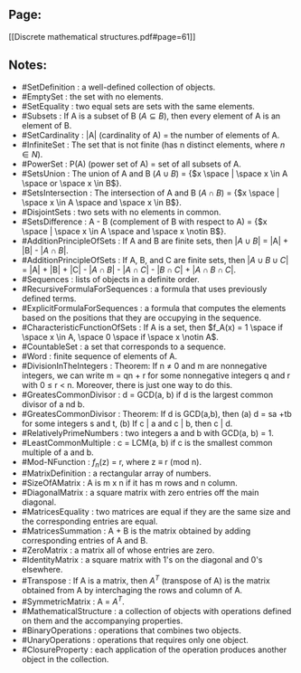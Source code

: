 ## Page:
[[Discrete mathematical structures.pdf#page=61]]

## Notes:

- #SetDefinition : a well-defined collection of objects.
- #EmptySet : the set with no elements.
- #SetEquality : two equal sets are sets with the same elements.
- #Subsets : If A is a subset of B ($A \subseteq B$), then every element of A is an element of B.
- #SetCardinality : |A| (cardinality of A) = the number of elements of A.
- #InfiniteSet : The set that is not finite (has n distinct elements, where $n \in N$).
- #PowerSet : P(A) (power set of A) = set of all subsets of A.
- #SetsUnion : The union of A and B ($A \cup B$) = {$x \space | \space x \in A \space or \space x \in B$}.
- #SetsIntersection : The intersection of A and B ($A \cap B$) = {$x \space | \space x \in A \space and \space x \in B$}.
- #DisjointSets : two sets with no elements in common.
- #SetsDifference : A - B (complement of B with respect to A) = {$x \space | \space x \in A \space and \space x \notin B$}.
- #AdditionPrincipleOfSets : If A and B are finite sets, then |$A \cup B$| = |A| + |B| - |$A \cap B$|.
- #AdditionPrincipleOfSets : If A, B, and C are finite sets, then |$A \cup B \cup C$| = |A| + |B| + |C| - |$A \cap B$| - |$A \cap C$| - |$B \cap C$| + |$A \cap B \cap C$|.
- #Sequences : lists of objects in a definite order.
- #RecursiveFormulaForSequences : a formula that uses previously defined terms.
- #ExplicitFormulaForSequences : a formula that computes the elements based on the positions that they are occupying in the sequence.
- #CharacteristicFunctionOfSets : If A is a set, then $f_A(x) = 1 \space if \space x \in A, \space 0 \space if \space x \notin A$.
- #CountableSet : a set that corresponds to a sequence.
- #Word : finite sequence of elements of A.
- #DivisionInTheIntegers : Theorem: If n $\neq$ 0 and m are nonnegative integers, we can write m = qn + r for some nonnegative integers q and r with 0 $\le$ r $\lt$ n. Moreover, there is just one way to do this.
- #GreatesCommonDivisor : d = GCD(a, b) if d is the largest common divisor of a nd b.
- #GreatesCommonDivisor : Theorem: If d is GCD(a,b), then (a) d = sa +tb for some integers s and t, (b) If c | a and c | b, then c | d.
- #RelativelyPrimeNumbers : two integers a and b with GCD(a, b) = 1.
- #LeastCommonMultiple : c = LCM(a, b) if c is the smallest common multiple of a and b.
- #Mod-NFunction : $f_n$(z) = r, where z $\equiv$ r (mod n).
- #MatrixDefinition : a rectangular array of numbers.
- #SizeOfAMatrix : A is m x n if it has m rows and n column.
- #DiagonalMatrix : a square matrix with zero entries off the main diagonal.
- #MatricesEquality : two matrices are equal if they are the same size and the corresponding entries are equal.
- #MatricesSummation : A + B is the matrix obtained by adding corresponding entries of A and B.
- #ZeroMatrix : a matrix all of whose entries are zero.
- #IdentityMatrix : a square matrix with 1's on the diagonal and 0's elsewhere.
- #Transpose : If A is a matrix, then $A^T$ (transpose of A) is the matrix obtained from A by interchaging the rows and column of A.
- #SymmetricMatrix : A = $A^T$.
- #MathematicalStructure : a collection of objects with operations defined on them and the accompanying properties.
- #BinaryOperations : operations that combines two objects.
- #UnaryOperations : operations that requires only one object.
- #ClosureProperty : each application of the operation produces another object in the collection.